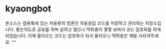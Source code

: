 # kyaongbot
본소스는 컴퓨톡에 있는 캬옹봇의 영혼인 자동응답 코드를 저장하고 관리하는 저장소입니다.
좋은의도로 공유를 하며 살려고 했으나 먹튀충이 몇몇 보여서 코드 암호화를 하게 되었습니다.
이제 올라오는 코드는 암호화가 되서 올라오니 먹튀충은 제발 사라져주세요. ^^
